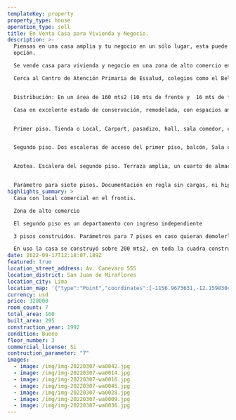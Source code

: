 ```yaml
---
templateKey: property
property_type: house
operation_type: sell
title: En Venta Casa para Vivienda y Negocio.
description: >-
  Piensas en una casa amplia y tu negocio en un sólo lugar, esta puede ser tu
  opción. 

  Se vende casa para vivienda y negocio en una zona de alto comercio en San Juan de Miraflores. Zona con rejas de seguridad cerca a parques y negocios de todo tipo. En la quinta cuadra de la Av. Canevaro, zona de alto comercio.

  Cerca al Centro de Atención Primaria de Essalud, colegios como el Bello, Euler, Maristas y Canevaro, cerca al Complejo Deportivo del IPD, clinicas, bancos, reniec, etc. rodeado de restaurantes.


  Distribución: En un área de 160 mts2 (10 mts de frente y  16 mts de fondo) se levantan 3 pisos. 

  Casa en excelente estado de conservación, remodelada, con espacios amplios bien distribuidos, iluminados y ventilados. 


  Primer piso. Tienda o Local, Carport, pasadizo, hall, sala comedor, cocina, tres dormitorios, tres baños, cuarto de servicio o depósito, patio, lavandería y dos escaleras de acceso al segundo piso. 


  Segundo piso. Dos escaleras de acceso del primer piso, balcón, Sala comedor, tres dormitorios con closet, un escritorio o almacén, cocina, baño completo y una escalera a la azotea. 


  Azotea. Escalera del segundo piso. Terraza amplia, un cuarto de almacen en material liviano y tendal. 


  Parámetro para siete pisos. Documentación en regla sin cargas, ni hipotecas en Sunarp y Municipalidad de SJM.
highlights_summary: >
  Casa con local comercial en el frontis.

  Zona de alto comercio

  El segundo piso es un departamento con ingreso independiente

  3 pisos construídos. Parámetros para 7 pisos en caso quieran demolerla. Sobre ella dos pisos más.

  En uso la casa se construyó sobre 200 mts2, en toda la cuadra construyeron en el retiro que son 40 mts2 más.
date: 2022-09-17T12:18:07.189Z
featured: true
location_street_address: Av. Canevaro 555
location_district: San Juan de Miraflores
location_city: Lima
location_map: '{"type":"Point","coordinates":[-1156.9673631,-12.1598304]}'
currency: usd
price: 320000
room_count: 7
total_area: 160
built_area: 295
construction_year: 1992
condition: Bueno
floor_number: 3
commercial_license: Si
contruction_parameter: "7"
images:
  - image: /img/img-20220307-wa0042.jpg
  - image: /img/img-20220307-wa0014.jpg
  - image: /img/img-20220307-wa0016.jpg
  - image: /img/img-20220307-wa0045.jpg
  - image: /img/img-20220307-wa0028.jpg
  - image: /img/img-20220307-wa0009.jpg
  - image: /img/img-20220307-wa0036.jpg
---
```

